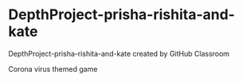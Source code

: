 # DepthProject-prisha-rishita-and-kate
DepthProject-prisha-rishita-and-kate created by GitHub Classroom

Corona virus themed game
